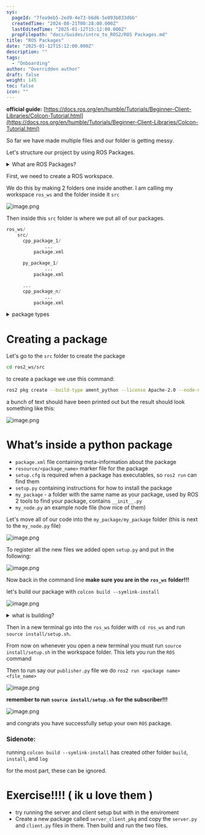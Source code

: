 ```yaml
---
sys:
  pageId: "7fea9eb5-2ed9-4e73-b6d6-5e093b833dbb"
  createdTime: "2024-08-21T00:28:00.000Z"
  lastEditedTime: "2025-01-12T15:12:00.000Z"
  propFilepath: "docs/Guides/intro_to_ROS2/ROS Packages.md"
title: "ROS Packages"
date: "2025-01-12T15:12:00.000Z"
description: ""
tags:
  - "Onboarding"
author: "Overridden author"
draft: false
weight: 145
toc: false
icon: ""
---
```


**official guide:** [https://docs.ros.org/en/humble/Tutorials/Beginner-Client-Libraries/Colcon-Tutorial.html](https://docs.ros.org/en/humble/Tutorials/Beginner-Client-Libraries/Colcon-Tutorial.html)

So far we have made multiple files and our folder is getting messy.

Let's structure our project by using ROS Packages.

<details>

<summary>What are ROS Packages?</summary>

ROS Packages are, as the name implies, packages of code that are highly sharable between ROS developers.

They consist of a folder, `package.xml` file, and source code

```python
      cpp_package_1/
		      ... imagine much code files here ..
          package.xml
```

</details>

First, we need to create a ROS workspace.

We do this by making 2 folders one inside another. I am calling my workspace `ros_ws` and the folder inside it `src`

![image.png](https://prod-files-secure.s3.us-west-2.amazonaws.com/d518164a-d88e-44d1-a4ee-3adb3bd8bce0/70706947-fd18-4537-a67b-e12946812d31/image.png?X-Amz-Algorithm=AWS4-HMAC-SHA256&X-Amz-Content-Sha256=UNSIGNED-PAYLOAD&X-Amz-Credential=ASIAZI2LB466QY3IGO6E%2F20250616%2Fus-west-2%2Fs3%2Faws4_request&X-Amz-Date=20250616T220855Z&X-Amz-Expires=3600&X-Amz-Security-Token=IQoJb3JpZ2luX2VjEH0aCXVzLXdlc3QtMiJGMEQCIDBkaUYR4tPivnsEWES%2Fcv7ABa3LxXc4nGZHkxeCFIu%2FAiAe%2Bb1OXEsjqRKm0J1PCLFcajwQdlvs8Be2JvUrNmza9Sr%2FAwhmEAAaDDYzNzQyMzE4MzgwNSIMoOumOW7fHwS4lnjHKtwDcQCpachEF0RgS0Qf4KMTGpkfCwA%2FNyR9u4cV2WUqoDBnAM3Z1io1nUHzHp4dzBfh4qqy97wY9RGrdjqZTjc9epVLRfV4rAanlbNgR6gcZ9SXHw2yqm5rEK0KqJJs040NX2xquU%2FPeTnPMH84ZiR6XvcxtDtCoXjxPpd0Jjm5F6cNzk0iNekOPcQk049JE0WOovi2Kn03O3E0IB1pY2ej%2FxzQgvFwUI9dSJ%2F1eLmAzC2Cn0Wk4WEBYHAQhFIDoKAPWv2c%2FCcFQMzGqzGISrHL97D7bpylg44sEaHAXUAyBDJMb%2BRsA39rlV%2Fb4HmPOpvRViMWADs%2BmBfh16MeBHxJ1L%2Fc1bJ4mkENzLpA7wN6f1Xd0Yw5R7OosKCDN5wN2Bgs6g5Y60MfZdkrX4459F8%2FW48q1Ki%2BOx0H0hnqh3km3pDmslAymX4cM6Q6c4EbHmAaRtpq9mVlN85pKTWWxPhSAgol%2B78TNVsnix0bRryHqAeC2vJw44cgKn0zl7KwS7ew7ved2vPtqbrumVd%2Fll6LD%2F2SczCnXMEhMaKfqi30vjMXOHEqIxbEq2xvthUNWMcRHVXiS36qi7OE22ioDo28KunEIKWxKvxzciEVocyhqmtI8h5hftrlGoUij78wqY7CwgY6pgEW0SYPXLHyAN281G9GZ3f2T5vhkR1xskPsrC0DNv7r3MmpbbwdbioQIPY%2BXGx0eW1jtgezCdZUqY6LNcQIXN8XwLjXUH6BZJGzeCresGo5P5njIi8hyMnvXKj%2BwQJ5FuI2XLVK85zOWUXot52l927o5j61TvJ4fWQRQAsSgi6324ZRMZfKG%2FYfsurP57Y3EeMK1BJ1sloax9JO%2FpZGJ24P56NdyQjD&X-Amz-Signature=43fa34bb519d23f4c832a153e5b3d756341c22aaf3840ae97e5da0d41267b8ac&X-Amz-SignedHeaders=host&x-amz-checksum-mode=ENABLED&x-id=GetObject)

Then inside this `src` folder is where we put all of our packages.

```python
ros_ws/
    src/
      cpp_package_1/
		      ...
          package.xml

      py_package_1/
		      ...
          package.xml

      ...
      cpp_package_n/
		      ...
          package.xml

```

<details>

<summary>package types</summary>

packages can be either `C++` or python.

the intern file structure is different for each but for this guide we will stick to creating python packages

</details>

# Creating a package

Let's go to the `src` folder to create the package

```bash
cd ros2_ws/src
```

to create a package we use this command:

```bash
ros2 pkg create --build-type ament_python --license Apache-2.0 --node-name my_node my_package
```

a bunch of text should have been printed out but the result should look something like this:

![image.png](https://prod-files-secure.s3.us-west-2.amazonaws.com/d518164a-d88e-44d1-a4ee-3adb3bd8bce0/e6cf1e3f-8512-4a3e-b131-079f800bf3e8/image.png?X-Amz-Algorithm=AWS4-HMAC-SHA256&X-Amz-Content-Sha256=UNSIGNED-PAYLOAD&X-Amz-Credential=ASIAZI2LB466QY3IGO6E%2F20250616%2Fus-west-2%2Fs3%2Faws4_request&X-Amz-Date=20250616T220855Z&X-Amz-Expires=3600&X-Amz-Security-Token=IQoJb3JpZ2luX2VjEH0aCXVzLXdlc3QtMiJGMEQCIDBkaUYR4tPivnsEWES%2Fcv7ABa3LxXc4nGZHkxeCFIu%2FAiAe%2Bb1OXEsjqRKm0J1PCLFcajwQdlvs8Be2JvUrNmza9Sr%2FAwhmEAAaDDYzNzQyMzE4MzgwNSIMoOumOW7fHwS4lnjHKtwDcQCpachEF0RgS0Qf4KMTGpkfCwA%2FNyR9u4cV2WUqoDBnAM3Z1io1nUHzHp4dzBfh4qqy97wY9RGrdjqZTjc9epVLRfV4rAanlbNgR6gcZ9SXHw2yqm5rEK0KqJJs040NX2xquU%2FPeTnPMH84ZiR6XvcxtDtCoXjxPpd0Jjm5F6cNzk0iNekOPcQk049JE0WOovi2Kn03O3E0IB1pY2ej%2FxzQgvFwUI9dSJ%2F1eLmAzC2Cn0Wk4WEBYHAQhFIDoKAPWv2c%2FCcFQMzGqzGISrHL97D7bpylg44sEaHAXUAyBDJMb%2BRsA39rlV%2Fb4HmPOpvRViMWADs%2BmBfh16MeBHxJ1L%2Fc1bJ4mkENzLpA7wN6f1Xd0Yw5R7OosKCDN5wN2Bgs6g5Y60MfZdkrX4459F8%2FW48q1Ki%2BOx0H0hnqh3km3pDmslAymX4cM6Q6c4EbHmAaRtpq9mVlN85pKTWWxPhSAgol%2B78TNVsnix0bRryHqAeC2vJw44cgKn0zl7KwS7ew7ved2vPtqbrumVd%2Fll6LD%2F2SczCnXMEhMaKfqi30vjMXOHEqIxbEq2xvthUNWMcRHVXiS36qi7OE22ioDo28KunEIKWxKvxzciEVocyhqmtI8h5hftrlGoUij78wqY7CwgY6pgEW0SYPXLHyAN281G9GZ3f2T5vhkR1xskPsrC0DNv7r3MmpbbwdbioQIPY%2BXGx0eW1jtgezCdZUqY6LNcQIXN8XwLjXUH6BZJGzeCresGo5P5njIi8hyMnvXKj%2BwQJ5FuI2XLVK85zOWUXot52l927o5j61TvJ4fWQRQAsSgi6324ZRMZfKG%2FYfsurP57Y3EeMK1BJ1sloax9JO%2FpZGJ24P56NdyQjD&X-Amz-Signature=4b901f11a868e4824ea699c4de084287b09d2aac0ceb1ae66c8ab9160db45c65&X-Amz-SignedHeaders=host&x-amz-checksum-mode=ENABLED&x-id=GetObject)

# What’s inside a python package

- `package.xml` file containing meta-information about the package
- `resource/<package_name>` marker file for the package
- `setup.cfg` is required when a package has executables, so `ros2 run` can find them
- `setup.py` containing instructions for how to install the package
- `my_package` - a folder with the same name as your package, used by ROS 2 tools to find your package, contains `__init__.py`
- `my_node.py` an example node file (how nice of them)

Let's move all of our code into the `my_package/my_package` folder (this is next to the `my_node.py` file)

![image.png](https://prod-files-secure.s3.us-west-2.amazonaws.com/d518164a-d88e-44d1-a4ee-3adb3bd8bce0/9ce58f11-0da9-4d3e-b86d-506a9685d378/image.png?X-Amz-Algorithm=AWS4-HMAC-SHA256&X-Amz-Content-Sha256=UNSIGNED-PAYLOAD&X-Amz-Credential=ASIAZI2LB466QY3IGO6E%2F20250616%2Fus-west-2%2Fs3%2Faws4_request&X-Amz-Date=20250616T220855Z&X-Amz-Expires=3600&X-Amz-Security-Token=IQoJb3JpZ2luX2VjEH0aCXVzLXdlc3QtMiJGMEQCIDBkaUYR4tPivnsEWES%2Fcv7ABa3LxXc4nGZHkxeCFIu%2FAiAe%2Bb1OXEsjqRKm0J1PCLFcajwQdlvs8Be2JvUrNmza9Sr%2FAwhmEAAaDDYzNzQyMzE4MzgwNSIMoOumOW7fHwS4lnjHKtwDcQCpachEF0RgS0Qf4KMTGpkfCwA%2FNyR9u4cV2WUqoDBnAM3Z1io1nUHzHp4dzBfh4qqy97wY9RGrdjqZTjc9epVLRfV4rAanlbNgR6gcZ9SXHw2yqm5rEK0KqJJs040NX2xquU%2FPeTnPMH84ZiR6XvcxtDtCoXjxPpd0Jjm5F6cNzk0iNekOPcQk049JE0WOovi2Kn03O3E0IB1pY2ej%2FxzQgvFwUI9dSJ%2F1eLmAzC2Cn0Wk4WEBYHAQhFIDoKAPWv2c%2FCcFQMzGqzGISrHL97D7bpylg44sEaHAXUAyBDJMb%2BRsA39rlV%2Fb4HmPOpvRViMWADs%2BmBfh16MeBHxJ1L%2Fc1bJ4mkENzLpA7wN6f1Xd0Yw5R7OosKCDN5wN2Bgs6g5Y60MfZdkrX4459F8%2FW48q1Ki%2BOx0H0hnqh3km3pDmslAymX4cM6Q6c4EbHmAaRtpq9mVlN85pKTWWxPhSAgol%2B78TNVsnix0bRryHqAeC2vJw44cgKn0zl7KwS7ew7ved2vPtqbrumVd%2Fll6LD%2F2SczCnXMEhMaKfqi30vjMXOHEqIxbEq2xvthUNWMcRHVXiS36qi7OE22ioDo28KunEIKWxKvxzciEVocyhqmtI8h5hftrlGoUij78wqY7CwgY6pgEW0SYPXLHyAN281G9GZ3f2T5vhkR1xskPsrC0DNv7r3MmpbbwdbioQIPY%2BXGx0eW1jtgezCdZUqY6LNcQIXN8XwLjXUH6BZJGzeCresGo5P5njIi8hyMnvXKj%2BwQJ5FuI2XLVK85zOWUXot52l927o5j61TvJ4fWQRQAsSgi6324ZRMZfKG%2FYfsurP57Y3EeMK1BJ1sloax9JO%2FpZGJ24P56NdyQjD&X-Amz-Signature=54562b4293fd2e7c994c6d98a81ccc072b230e4f333dedaeae67698529a92dfe&X-Amz-SignedHeaders=host&x-amz-checksum-mode=ENABLED&x-id=GetObject)

To register all the new files we added open `setup.py` and put in the following:

![image.png](https://prod-files-secure.s3.us-west-2.amazonaws.com/d518164a-d88e-44d1-a4ee-3adb3bd8bce0/1cd7c262-4cae-4496-9d75-c178537d24a2/image.png?X-Amz-Algorithm=AWS4-HMAC-SHA256&X-Amz-Content-Sha256=UNSIGNED-PAYLOAD&X-Amz-Credential=ASIAZI2LB466QY3IGO6E%2F20250616%2Fus-west-2%2Fs3%2Faws4_request&X-Amz-Date=20250616T220855Z&X-Amz-Expires=3600&X-Amz-Security-Token=IQoJb3JpZ2luX2VjEH0aCXVzLXdlc3QtMiJGMEQCIDBkaUYR4tPivnsEWES%2Fcv7ABa3LxXc4nGZHkxeCFIu%2FAiAe%2Bb1OXEsjqRKm0J1PCLFcajwQdlvs8Be2JvUrNmza9Sr%2FAwhmEAAaDDYzNzQyMzE4MzgwNSIMoOumOW7fHwS4lnjHKtwDcQCpachEF0RgS0Qf4KMTGpkfCwA%2FNyR9u4cV2WUqoDBnAM3Z1io1nUHzHp4dzBfh4qqy97wY9RGrdjqZTjc9epVLRfV4rAanlbNgR6gcZ9SXHw2yqm5rEK0KqJJs040NX2xquU%2FPeTnPMH84ZiR6XvcxtDtCoXjxPpd0Jjm5F6cNzk0iNekOPcQk049JE0WOovi2Kn03O3E0IB1pY2ej%2FxzQgvFwUI9dSJ%2F1eLmAzC2Cn0Wk4WEBYHAQhFIDoKAPWv2c%2FCcFQMzGqzGISrHL97D7bpylg44sEaHAXUAyBDJMb%2BRsA39rlV%2Fb4HmPOpvRViMWADs%2BmBfh16MeBHxJ1L%2Fc1bJ4mkENzLpA7wN6f1Xd0Yw5R7OosKCDN5wN2Bgs6g5Y60MfZdkrX4459F8%2FW48q1Ki%2BOx0H0hnqh3km3pDmslAymX4cM6Q6c4EbHmAaRtpq9mVlN85pKTWWxPhSAgol%2B78TNVsnix0bRryHqAeC2vJw44cgKn0zl7KwS7ew7ved2vPtqbrumVd%2Fll6LD%2F2SczCnXMEhMaKfqi30vjMXOHEqIxbEq2xvthUNWMcRHVXiS36qi7OE22ioDo28KunEIKWxKvxzciEVocyhqmtI8h5hftrlGoUij78wqY7CwgY6pgEW0SYPXLHyAN281G9GZ3f2T5vhkR1xskPsrC0DNv7r3MmpbbwdbioQIPY%2BXGx0eW1jtgezCdZUqY6LNcQIXN8XwLjXUH6BZJGzeCresGo5P5njIi8hyMnvXKj%2BwQJ5FuI2XLVK85zOWUXot52l927o5j61TvJ4fWQRQAsSgi6324ZRMZfKG%2FYfsurP57Y3EeMK1BJ1sloax9JO%2FpZGJ24P56NdyQjD&X-Amz-Signature=a152fbd5cd8a731fe8528567b2a9083715de3a3a10ee9988006db1bba9c3a8f8&X-Amz-SignedHeaders=host&x-amz-checksum-mode=ENABLED&x-id=GetObject)

Now back in the command line **make sure you are in the** **`ros_ws`** **folder!!!**

let's build our package with `colcon build --symlink-install`

![image.png](https://prod-files-secure.s3.us-west-2.amazonaws.com/d518164a-d88e-44d1-a4ee-3adb3bd8bce0/2f2a0d27-b173-48fd-b189-5f5c0ce65619/image.png?X-Amz-Algorithm=AWS4-HMAC-SHA256&X-Amz-Content-Sha256=UNSIGNED-PAYLOAD&X-Amz-Credential=ASIAZI2LB466QY3IGO6E%2F20250616%2Fus-west-2%2Fs3%2Faws4_request&X-Amz-Date=20250616T220855Z&X-Amz-Expires=3600&X-Amz-Security-Token=IQoJb3JpZ2luX2VjEH0aCXVzLXdlc3QtMiJGMEQCIDBkaUYR4tPivnsEWES%2Fcv7ABa3LxXc4nGZHkxeCFIu%2FAiAe%2Bb1OXEsjqRKm0J1PCLFcajwQdlvs8Be2JvUrNmza9Sr%2FAwhmEAAaDDYzNzQyMzE4MzgwNSIMoOumOW7fHwS4lnjHKtwDcQCpachEF0RgS0Qf4KMTGpkfCwA%2FNyR9u4cV2WUqoDBnAM3Z1io1nUHzHp4dzBfh4qqy97wY9RGrdjqZTjc9epVLRfV4rAanlbNgR6gcZ9SXHw2yqm5rEK0KqJJs040NX2xquU%2FPeTnPMH84ZiR6XvcxtDtCoXjxPpd0Jjm5F6cNzk0iNekOPcQk049JE0WOovi2Kn03O3E0IB1pY2ej%2FxzQgvFwUI9dSJ%2F1eLmAzC2Cn0Wk4WEBYHAQhFIDoKAPWv2c%2FCcFQMzGqzGISrHL97D7bpylg44sEaHAXUAyBDJMb%2BRsA39rlV%2Fb4HmPOpvRViMWADs%2BmBfh16MeBHxJ1L%2Fc1bJ4mkENzLpA7wN6f1Xd0Yw5R7OosKCDN5wN2Bgs6g5Y60MfZdkrX4459F8%2FW48q1Ki%2BOx0H0hnqh3km3pDmslAymX4cM6Q6c4EbHmAaRtpq9mVlN85pKTWWxPhSAgol%2B78TNVsnix0bRryHqAeC2vJw44cgKn0zl7KwS7ew7ved2vPtqbrumVd%2Fll6LD%2F2SczCnXMEhMaKfqi30vjMXOHEqIxbEq2xvthUNWMcRHVXiS36qi7OE22ioDo28KunEIKWxKvxzciEVocyhqmtI8h5hftrlGoUij78wqY7CwgY6pgEW0SYPXLHyAN281G9GZ3f2T5vhkR1xskPsrC0DNv7r3MmpbbwdbioQIPY%2BXGx0eW1jtgezCdZUqY6LNcQIXN8XwLjXUH6BZJGzeCresGo5P5njIi8hyMnvXKj%2BwQJ5FuI2XLVK85zOWUXot52l927o5j61TvJ4fWQRQAsSgi6324ZRMZfKG%2FYfsurP57Y3EeMK1BJ1sloax9JO%2FpZGJ24P56NdyQjD&X-Amz-Signature=20c2a74e9d3bf7cef6dfc4e81c0e9a4a9d6924617daadf1176a25bf359d20f73&X-Amz-SignedHeaders=host&x-amz-checksum-mode=ENABLED&x-id=GetObject)

<details>

<summary>what is building?</summary>

if you are a CS major at Rose-Hulman you will learn the answer to this in CSSE132

but TLDR; is it combines all the code files into one program that can be run easily 

</details>

Then in a new terminal go into the `ros_ws` folder with `cd ros_ws` and run `source install/setup.sh`. 

From now on whenever you open a new terminal you must run `source install/setup.sh` in the workspace folder. This lets you run the `ROS` command

Then to run say our `publisher.py` file we do `ros2 run <package name> <file_name>`

![image.png](https://prod-files-secure.s3.us-west-2.amazonaws.com/d518164a-d88e-44d1-a4ee-3adb3bd8bce0/4f4b1219-3a44-4632-aa0a-ce3471699f59/image.png?X-Amz-Algorithm=AWS4-HMAC-SHA256&X-Amz-Content-Sha256=UNSIGNED-PAYLOAD&X-Amz-Credential=ASIAZI2LB466QY3IGO6E%2F20250616%2Fus-west-2%2Fs3%2Faws4_request&X-Amz-Date=20250616T220855Z&X-Amz-Expires=3600&X-Amz-Security-Token=IQoJb3JpZ2luX2VjEH0aCXVzLXdlc3QtMiJGMEQCIDBkaUYR4tPivnsEWES%2Fcv7ABa3LxXc4nGZHkxeCFIu%2FAiAe%2Bb1OXEsjqRKm0J1PCLFcajwQdlvs8Be2JvUrNmza9Sr%2FAwhmEAAaDDYzNzQyMzE4MzgwNSIMoOumOW7fHwS4lnjHKtwDcQCpachEF0RgS0Qf4KMTGpkfCwA%2FNyR9u4cV2WUqoDBnAM3Z1io1nUHzHp4dzBfh4qqy97wY9RGrdjqZTjc9epVLRfV4rAanlbNgR6gcZ9SXHw2yqm5rEK0KqJJs040NX2xquU%2FPeTnPMH84ZiR6XvcxtDtCoXjxPpd0Jjm5F6cNzk0iNekOPcQk049JE0WOovi2Kn03O3E0IB1pY2ej%2FxzQgvFwUI9dSJ%2F1eLmAzC2Cn0Wk4WEBYHAQhFIDoKAPWv2c%2FCcFQMzGqzGISrHL97D7bpylg44sEaHAXUAyBDJMb%2BRsA39rlV%2Fb4HmPOpvRViMWADs%2BmBfh16MeBHxJ1L%2Fc1bJ4mkENzLpA7wN6f1Xd0Yw5R7OosKCDN5wN2Bgs6g5Y60MfZdkrX4459F8%2FW48q1Ki%2BOx0H0hnqh3km3pDmslAymX4cM6Q6c4EbHmAaRtpq9mVlN85pKTWWxPhSAgol%2B78TNVsnix0bRryHqAeC2vJw44cgKn0zl7KwS7ew7ved2vPtqbrumVd%2Fll6LD%2F2SczCnXMEhMaKfqi30vjMXOHEqIxbEq2xvthUNWMcRHVXiS36qi7OE22ioDo28KunEIKWxKvxzciEVocyhqmtI8h5hftrlGoUij78wqY7CwgY6pgEW0SYPXLHyAN281G9GZ3f2T5vhkR1xskPsrC0DNv7r3MmpbbwdbioQIPY%2BXGx0eW1jtgezCdZUqY6LNcQIXN8XwLjXUH6BZJGzeCresGo5P5njIi8hyMnvXKj%2BwQJ5FuI2XLVK85zOWUXot52l927o5j61TvJ4fWQRQAsSgi6324ZRMZfKG%2FYfsurP57Y3EeMK1BJ1sloax9JO%2FpZGJ24P56NdyQjD&X-Amz-Signature=2e6cc1215d0f1fd627efd17a6f212c79e009238e9e96f997b6313c34f3e1de04&X-Amz-SignedHeaders=host&x-amz-checksum-mode=ENABLED&x-id=GetObject)

**remember to run** **`source install/setup.sh`** **for the subscriber!!!**

![image.png](https://prod-files-secure.s3.us-west-2.amazonaws.com/d518164a-d88e-44d1-a4ee-3adb3bd8bce0/02121119-dad4-49ec-8356-c956108b4243/image.png?X-Amz-Algorithm=AWS4-HMAC-SHA256&X-Amz-Content-Sha256=UNSIGNED-PAYLOAD&X-Amz-Credential=ASIAZI2LB466QY3IGO6E%2F20250616%2Fus-west-2%2Fs3%2Faws4_request&X-Amz-Date=20250616T220855Z&X-Amz-Expires=3600&X-Amz-Security-Token=IQoJb3JpZ2luX2VjEH0aCXVzLXdlc3QtMiJGMEQCIDBkaUYR4tPivnsEWES%2Fcv7ABa3LxXc4nGZHkxeCFIu%2FAiAe%2Bb1OXEsjqRKm0J1PCLFcajwQdlvs8Be2JvUrNmza9Sr%2FAwhmEAAaDDYzNzQyMzE4MzgwNSIMoOumOW7fHwS4lnjHKtwDcQCpachEF0RgS0Qf4KMTGpkfCwA%2FNyR9u4cV2WUqoDBnAM3Z1io1nUHzHp4dzBfh4qqy97wY9RGrdjqZTjc9epVLRfV4rAanlbNgR6gcZ9SXHw2yqm5rEK0KqJJs040NX2xquU%2FPeTnPMH84ZiR6XvcxtDtCoXjxPpd0Jjm5F6cNzk0iNekOPcQk049JE0WOovi2Kn03O3E0IB1pY2ej%2FxzQgvFwUI9dSJ%2F1eLmAzC2Cn0Wk4WEBYHAQhFIDoKAPWv2c%2FCcFQMzGqzGISrHL97D7bpylg44sEaHAXUAyBDJMb%2BRsA39rlV%2Fb4HmPOpvRViMWADs%2BmBfh16MeBHxJ1L%2Fc1bJ4mkENzLpA7wN6f1Xd0Yw5R7OosKCDN5wN2Bgs6g5Y60MfZdkrX4459F8%2FW48q1Ki%2BOx0H0hnqh3km3pDmslAymX4cM6Q6c4EbHmAaRtpq9mVlN85pKTWWxPhSAgol%2B78TNVsnix0bRryHqAeC2vJw44cgKn0zl7KwS7ew7ved2vPtqbrumVd%2Fll6LD%2F2SczCnXMEhMaKfqi30vjMXOHEqIxbEq2xvthUNWMcRHVXiS36qi7OE22ioDo28KunEIKWxKvxzciEVocyhqmtI8h5hftrlGoUij78wqY7CwgY6pgEW0SYPXLHyAN281G9GZ3f2T5vhkR1xskPsrC0DNv7r3MmpbbwdbioQIPY%2BXGx0eW1jtgezCdZUqY6LNcQIXN8XwLjXUH6BZJGzeCresGo5P5njIi8hyMnvXKj%2BwQJ5FuI2XLVK85zOWUXot52l927o5j61TvJ4fWQRQAsSgi6324ZRMZfKG%2FYfsurP57Y3EeMK1BJ1sloax9JO%2FpZGJ24P56NdyQjD&X-Amz-Signature=cd35b937bb852d9d4b9a1f71c3558425282863ffdf8081439e0aa9006db01656&X-Amz-SignedHeaders=host&x-amz-checksum-mode=ENABLED&x-id=GetObject)

and congrats you have successfully setup your own `ROS` package.

### Sidenote:

running `colcon build --symlink-install` has created other folder `build`, `install`, and `log`

for the most part, these can be ignored.

# Exercise!!!! ( ik u love them )

- try running the server and client setup but with in the enviroment
- Create a new package called `server_client_pkg` and copy the `server.py` and `client.py` files in there. Then build and run the two files.
